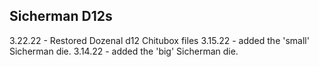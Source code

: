 ## Sicherman D12s

3.22.22 - Restored Dozenal d12 Chitubox files
3.15.22 - added the 'small' Sicherman die.
3.14.22 - added the 'big' Sicherman die.
